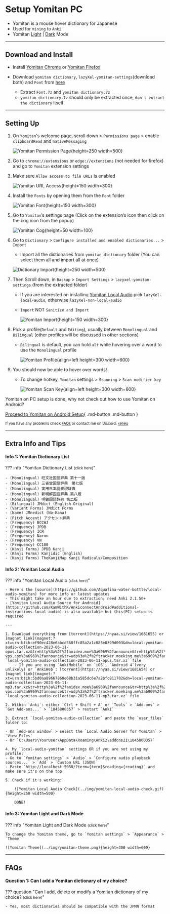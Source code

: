 # Setup Yomitan PC

- Yomitan is a mouse hover dictionary for Japanese
- Used for `mining` to `Anki`
- Yomitan [Light](../img/yomitan-light.png) | [Dark](../img/yomitan-dark.png) Mode

---

## Download and Install

- Install [Yomitan Chrome](https://chrome.google.com/webstore/detail/yomitan/likgccmbimhjbgkjambclfkhldnlhbnn) or [Yomitan Firefox](https://addons.mozilla.org/en-US/firefox/addon/yomitan/)

- Download `yomitan dictionary`, `lazyXel-yomitan-settings`(download both) and `Font` from [here](https://drive.google.com/drive/folders/1s_PdQ9HWvpDFXkh_AGGzVgqrFBGhUsbI?usp=sharing)
    - Extract `Font.7z` and `yomitan dictionary.7z`
    - `yomitan dictionary.7z` should only be extracted once, `don't extract the dictionary` itself

---

## Setting Up

1. On `Yomitan`'s welcome page, scroll down > `Permissions page` > enable `clipboardRead` and `nativeMessaging`

    ![Yomitan Permission Page](../img/yomitan-permission.png){height=250 width=500}

2. Go to `chrome://extensions` or `edge://extensions` (not needed for firefox) and go to `Yomitan` extension settings

3. Make sure `Allow access to file URLs` is enabled

    ![Yomitan URL Access](../img/url-access.png){height=150 width=300}

4. Install the `Fonts` by opening them from the `Font` folder

    ![Yomitan Font](../img/fonts.png){height=150 width=300}

5. Go to `Yomitan`’s settings page (Click on the extension’s icon then click on the cog icon from the popup)

    ![Yomitan Cog](../img/yomitan-cog.png){height=50 width=100}

6. Go to `Dictionary` > `Configure installed and enabled dictionaries...` > `Import`
    - Import all the dictionaries from `yomitan dictionary` folder (You can select them all and import all at once)

    ![Dictionary Import](../img/yomitan-dictionary-import.png){height=250 width=500}

7. Then Scroll down, in `Backup` > `Import Settings` > `lazyxel-yomitan-settings` (from the extracted folder)
    - If you are interested on installing [Yomitan Local Audio](https://xelieu.github.io/jp-lazy-guide/setupyomitanOnPC/#yomitan-local-audio) pick `lazyXel-local-audio`, otherwise `lazyXel-non-local-audio`
    - `Import` NOT `Sanitize and Import`
    
        ![Yomitan Import](../img/yomitan-import.png){height=150 width=300}

8. Pick a profile(`Default` and `Editing`), usually between `Monolingual` and `Bilingual` (other profiles will be discussed in other sections)
    - `Bilingual` is default, you can hold `alt` while hovering over a word to use the `Monolingual` profile

        ![Yomitan Profile](../img/yomitan-profiles.png){align=left height=300 width=600}

9. You should now be able to hover over words!
    - To change hotkey, `Yomitan` settings > `Scanning` > `Scan modifier key`
    
        ![Yomitan Scan Key](../img/yomitan-scan-key.png){align=left height=300 width=600}
    

Yomitan on PC setup is done, why not check out how to use Yomitan on Android?

[Proceed to Yomitan on Android Setup](setupYomitanOnAndroid.md){ .md-button .md-button }

<small>If you have any problems check [FAQs](https://xelieu.github.io/jp-lazy-guide/setupYomitanOnPC/#faqs) or contact me on Discord: [xelieu](https://www.discordapp.com/users/719459399168426054)</small>

---

## Extra Info and Tips

#### Info 1: Yomitan Dictionary List

??? info "Yomitan Dictionary List <small>(click here)</small>"

    - (Monolingual) 旺文社国語辞典 第十一版
    - (Monolingual) 三省堂国語辞典　第七版
    - (Monolingual) 実用日本語表現辞典
    - (Monolingual) 新明解国語辞典 第八版
    - (Monolingual) 明鏡国語辞典 第二版
    - (Bilingual) JMdict (English-Original)
    - (Variant Forms) JMdict Forms
    - (Name) JMnedict (No-Kana)
    - (Pitch Accent) アクセント辞典
    - (Frequency) BCCWJ
    - (Frequency) JPDB
    - (Frequency) ICR
    - (Frequency) Narou
    - (Frequency) VN
    - (Frequency) CC100
    - (Kanji Forms) JPDB Kanji
    - (Kanji Forms) Kanjidic (English)
    - (Kanji Forms) TheKanjiMap Kanji Radicals/Composition

#### Info 2: Yomitan Local Audio

??? info "Yomitan Local Audio <small>(click here)</small>"

    - Here's the [source](https://github.com/Aquafina-water-bottle/local-audio-yomitan) for more info or latest updates
    - This might take an hour due to extraction; need Anki 2.1.50+
    - [Yomitan Local Audio Source for Android](https://github.com/KamWithK/AnkiconnectAndroid#additional-instructions-local-audio) is also available but this(PC) setup is required

    ---

    1. Download everything from [torrent](https://nyaa.si/view/1681655) or [magnet link](magnet:?xt=urn:btih:ef90ec428e6abcd560ffc85a2a1c083e0399d003&dn=local-yomitan-audio-collection-2023-06-11-opus.tar.xz&tr=http%3a%2f%2fanidex.moe%3a6969%2fannounce&tr=http%3a%2f%2fnyaa.tracker.wf%3a7777%2fannounce&tr=udp%3a%2f%2fexodus.desync.com%3a6969%2fannounce&tr=udp%3a%2f%2ftracker.opentrackr.org%3a1337%2fannounce&tr=udp%3a%2f%2fopen.stealth.si%3a80%2fannounce&tr=udp%3a%2f%2ftracker.tiny-vps.com%3a6969%2fannounce&tr=udp%3a%2f%2ftracker.moeking.me%3a6969%2fannounce&tr=udp%3a%2f%2fopentracker.i2p.rocks%3a6969%2fannounce&tr=udp%3a%2f%2ftracker.openbittorrent.com%3a6969%2fannounce&tr=udp%3a%2f%2ftracker.torrent.eu.org%3a451%2fannounce&tr=udp%3a%2f%2fexplodie.org%3a6969%2fannounce&tr=udp%3a%2f%2ftracker.zerobytes.xyz%3a1337%2fannounce): `local-yomitan-audio-collection-2023-06-11-opus.tar.xz` file
        - If you are using `AnkiMobile` on `iOS`, `Android 4`(very unlikely) or `AnkiWeb`: [torrent](https://nyaa.si/view/1681654) or [magnet link](magnet:?xt=urn:btih:5bd0aa89667860e68b31a585dc6e7a2bfc811702&dn=local-yomitan-audio-collection-2023-06-11-mp3.tar.xz&tr=http%3a%2f%2fanidex.moe%3a6969%2fannounce&tr=http%3a%2f%2fnyaa.tracker.wf%3a7777%2fannounce&tr=udp%3a%2f%2fexodus.desync.com%3a6969%2fannounce&tr=udp%3a%2f%2ftracker.opentrackr.org%3a1337%2fannounce&tr=udp%3a%2f%2fopen.stealth.si%3a80%2fannounce&tr=udp%3a%2f%2ftracker.tiny-vps.com%3a6969%2fannounce&tr=udp%3a%2f%2ftracker.moeking.me%3a6969%2fannounce&tr=udp%3a%2f%2fopentracker.i2p.rocks%3a6969%2fannounce&tr=udp%3a%2f%2ftracker.openbittorrent.com%3a6969%2fannounce&tr=udp%3a%2f%2ftracker.torrent.eu.org%3a451%2fannounce&tr=udp%3a%2f%2fexplodie.org%3a6969%2fannounce&tr=udp%3a%2f%2ftracker.zerobytes.xyz%3a1337%2fannounce) `local-yomitan-audio-collection-2023-06-11-mp3.tar.xz` file

    2. Within `Anki`: either `Ctrl + Shift + A` or `Tools` > `Add-ons` > `Get Add-ons...` > `1045800357` > restart `Anki`

    3. Extract `local-yomitan-audio-collection` and paste the `user_files` folder to:
    
    - On `Add-ons window` > select the `Local Audio Server for Yomitan` > `View Files`
    - Or `C:\Users\YourUser\AppData\Roaming\Anki2\addons21\1045800357`

    4. My `local-audio-yomitan` settings OR if you are not using my profile:
    - Go to `Yomitan settings` > `Audio` > `Configure audio playback sources...` > `Add` > `Custom URL (JSON)`
    - Paste `http://localhost:5050/?term={term}&reading={reading}` and make sure it's on the top

    5. Check if it's working:
    
        ![Yomitan Local Audio Check](../img/yomitan-local-audio-check.gif){height=250 width=500}

        DONE!

#### Info 3: Yomitan Light and Dark Mode

??? info "Yomitan Light and Dark Mode <small>(click here)</small>"

    To change the Yomitan theme, go to `Yomitan settings` > `Appearance` > `Theme`

    ![Yomitan Theme](../img/yomitan-theme.png){height=300 width=600}

---

## FAQs

#### Question 1: Can I add a Yomitan dictionary of my choice?

??? question "Can I add, delete or modify a Yomitan dictionary of my choice? <small>(click here)</small>"

    - Yes, most dictionaries should be compatible with the JPMN format
